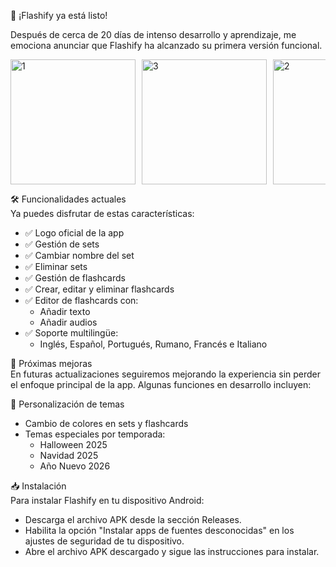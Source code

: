 📣 ¡Flashify ya está listo!

Después de cerca de 20 días de intenso desarrollo y aprendizaje, me emociona anunciar que Flashify ha alcanzado su primera versión funcional.

<div style="display: flex; flex-wrap: nowrap; overflow-x: auto; gap: 10px;">
  <img src="https://github.com/user-attachments/assets/ca09e13b-3be3-4a92-8c52-7439ad7d2497" alt="1" width="200" />
  <img src="https://github.com/user-attachments/assets/5cd1fd3b-29e5-48bb-ba9b-ad76092774e2" alt="3" width="200" />
  <img src="https://github.com/user-attachments/assets/fe507872-bd9b-4b72-8c84-0f1cc64e7e58" alt="2" width="200" />
  <img src="https://github.com/user-attachments/assets/4e04d410-7c1d-4296-95ff-65b304b30db0" alt="4" width="200" />
</div>

🛠️ Funcionalidades actuales  
Ya puedes disfrutar de estas características:

- ✅ Logo oficial de la app  
- ✅ Gestión de sets  
- ✅ Cambiar nombre del set  
- ✅ Eliminar sets  
- ✅ Gestión de flashcards  
- ✅ Crear, editar y eliminar flashcards  
- ✅ Editor de flashcards con:  
  - Añadir texto  
  - Añadir audios  
- ✅ Soporte multilingüe:  
  - Inglés, Español, Portugués, Rumano, Francés e Italiano

🚀 Próximas mejoras  
En futuras actualizaciones seguiremos mejorando la experiencia sin perder el enfoque principal de la app. Algunas funciones en desarrollo incluyen:

🎨 Personalización de temas
- Cambio de colores en sets y flashcards  
- Temas especiales por temporada:  
  - Halloween 2025  
  - Navidad 2025  
  - Año Nuevo 2026

📥 Instalación  
Para instalar Flashify en tu dispositivo Android:

- Descarga el archivo APK desde la sección Releases.  
- Habilita la opción "Instalar apps de fuentes desconocidas" en los ajustes de seguridad de tu dispositivo.  
- Abre el archivo APK descargado y sigue las instrucciones para instalar.
